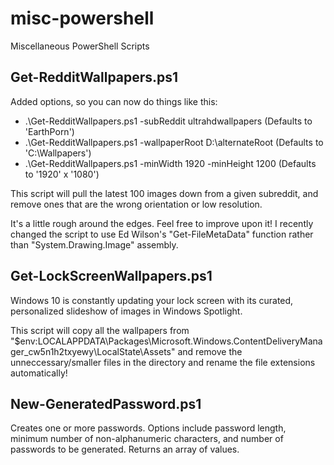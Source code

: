# misc-powershell
Miscellaneous PowerShell Scripts

## Get-RedditWallpapers.ps1
Added options, so you can now do things like this:
* .\Get-RedditWallpapers.ps1 -subReddit ultrahdwallpapers (Defaults to 'EarthPorn')
* .\Get-RedditWallpapers.ps1 -wallpaperRoot D:\alternateRoot (Defaults to 'C:\Wallpapers')
* .\Get-RedditWallpapers.ps1 -minWidth 1920 -minHeight 1200 (Defaults to '1920' x '1080')

This script will pull the latest 100 images down from a given subreddit, and remove ones that are the wrong orientation or low resolution.

It's a little rough around the edges. Feel free to improve upon it! I recently changed the script to use Ed Wilson's "Get-FileMetaData" function rather than "System.Drawing.Image" assembly.

## Get-LockScreenWallpapers.ps1
Windows 10 is constantly updating your lock screen with its curated, personalized slideshow of images in Windows Spotlight.

This script will copy all the wallpapers from "$env:LOCALAPPDATA\Packages\Microsoft.Windows.ContentDeliveryManager_cw5n1h2txyewy\LocalState\Assets" and remove the unneccessary/smaller files in the directory and rename the file extensions automatically!

## New-GeneratedPassword.ps1
Creates one or more passwords. Options include password length, minimum number of non-alphanumeric characters, and number of passwords to be generated. Returns an array of values.
